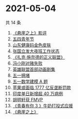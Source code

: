 # 2021-05-04

共 14 条

<!-- BEGIN ZHIHUSEARCH -->
<!-- 最后更新时间 Tue May 04 2021 18:08:12 GMT+0800 (China Standard Time) -->
1. [《悬崖之上》影评](https://www.zhihu.com/search?q=悬崖之上)
1. [五四青年节](https://www.zhihu.com/search?q=五四青年节)
1. [山东健康码金色皮肤](https://www.zhihu.com/search?q=山东健康码)
1. [张国立发大夜班工作状态](https://www.zhihu.com/search?q=张国立)
1. [《扎克·施奈德的正义联盟》](https://www.zhihu.com/search?q=正义联盟)
1. [冯小刚对赌失败](https://www.zhihu.com/search?q=冯小刚对赌)
1. [英雄联盟首部动画剧集](https://www.zhihu.com/search?q=英雄联盟)
1. [五一拥堵](https://www.zhihu.com/search?q=五一拥堵)
1. [五一数学建模 A 题](https://www.zhihu.com/search?q=2021五一数学建模a题)
1. [苹果或面临 1777 亿反垄断罚款](https://www.zhihu.com/search?q=苹果垄断)
1. [印度单日新增超 40 万病例](https://www.zhihu.com/search?q=印度疫情)
1. [胡明轩获 FMVP ](https://www.zhihu.com/search?q=胡明轩)
1. [《青春有你 3 》牛奶打投式应援](https://www.zhihu.com/search?q=牛奶打投应援)
1. [《悬崖之上》](https://www.zhihu.com/search?q=悬崖之上)
<!-- END ZHIHUSEARCH -->
